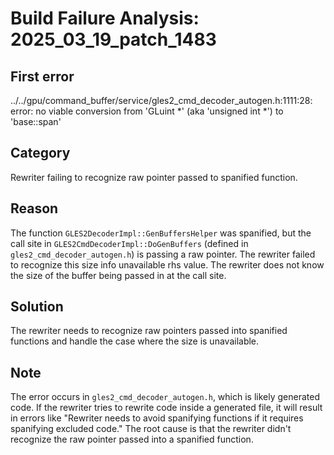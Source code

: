 # Build Failure Analysis: 2025_03_19_patch_1483

## First error

../../gpu/command_buffer/service/gles2_cmd_decoder_autogen.h:1111:28: error: no viable conversion from 'GLuint *' (aka 'unsigned int *') to 'base::span<const GLuint>'

## Category
Rewriter failing to recognize raw pointer passed to spanified function.

## Reason
The function `GLES2DecoderImpl::GenBuffersHelper` was spanified, but the call site in `GLES2CmdDecoderImpl::DoGenBuffers` (defined in `gles2_cmd_decoder_autogen.h`) is passing a raw pointer.  The rewriter failed to recognize this size info unavailable rhs value. The rewriter does not know the size of the buffer being passed in at the call site.

## Solution
The rewriter needs to recognize raw pointers passed into spanified functions and handle the case where the size is unavailable.

## Note
The error occurs in `gles2_cmd_decoder_autogen.h`, which is likely generated code. If the rewriter tries to rewrite code inside a generated file, it will result in errors like "Rewriter needs to avoid spanifying functions if it requires spanifying excluded code." The root cause is that the rewriter didn't recognize the raw pointer passed into a spanified function.
